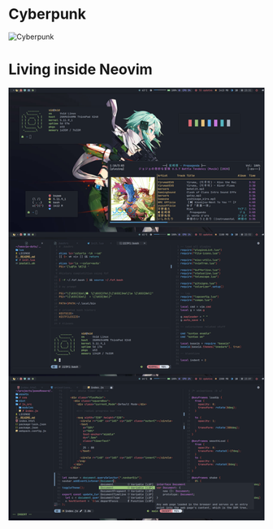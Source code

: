 # Cyberpunk

![Cyberpunk](/screenshots/cyberpunk.png?raw=true)

# Living inside Neovim

![Living inside Neovim](/screenshots/uougfhfgcer61.png?raw=true)